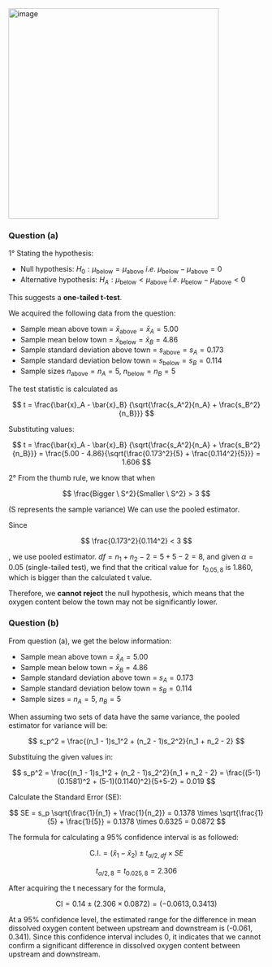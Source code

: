<img width="414" alt="image" src="https://github.com/user-attachments/assets/3e383c19-ace1-48c3-98ca-1eee6f3afac0" />

### Question (a) 
  
1° 
Stating the hypothesis:
- Null hypothesis: $H_0: \mu_{\text{below}} = \mu_{\text{above}}$  $i.e.$ $\mu_{\text{below}} - \mu_{\text{above}} = 0$
- Alternative hypothesis: $H_A: \mu_{\text{below}} < \mu_{\text{above}}$  $i.e.$ $\mu_{\text{below}} - \mu_{\text{above}} < 0$

This suggests a **one-tailed t-test**.

We acquired the following data from the question:
- Sample mean above town = $\bar{x}_{\text{above}} = \bar{x}_A = 5.00$
- Sample mean below town = $\bar{x}_{\text{below}} = \bar{x}_B = 4.86$
- Sample standard deviation above town = $s_{\text{above}} = s_A = 0.173$
- Sample standard deviation below town = $s_{\text{below}} = s_B = 0.114$
- Sample sizes $n_{\text{above}} = n_A = 5$, $n_{\text{below}} = n_B = 5$

The test statistic is calculated as

$$
t = \frac{\bar{x}_A - \bar{x}_B}
{\sqrt{\frac{s_A^2}{n_A} + \frac{s_B^2}{n_B}}}
$$

Substituting values:

$$
t = \frac{\bar{x}_A - \bar{x}_B}
{\sqrt{\frac{s_A^2}{n_A} + \frac{s_B^2}{n_B}}} = \frac{5.00 - 4.86}{\sqrt{\frac{0.173^2}{5} + \frac{0.114^2}{5}}} = 1.606
$$

2°
From the thumb rule, we know that when

$$
\frac{Bigger \ S^2}{Smaller \ S^2} > 3
$$

(S represents the sample variance)
We can use the pooled estimator. 

Since 

$$
\frac{0.173^2}{0.114^2} < 3
$$

, we use pooled estimator. 
$df=n_1+n_2-2=5+5-2=8$, and given $\alpha = 0.05$ (single-tailed test), we find that
the critical value for $\ t_{0.05,8}$ is 1.860, which is bigger than the calculated t value.

Therefore, we **cannot reject** the null hypothesis, which means that the oxygen content below the town may not be significantly lower.

### Question (b)
From question (a), we get the below information:
- Sample mean above town = $\bar{x}_A = 5.00$
- Sample mean below town = $\bar{x}_B = 4.86$
- Sample standard deviation above town = $s_A = 0.173$
- Sample standard deviation below town = $s_B = 0.114$
- Sample sizes = $n_A = 5$, $n_B = 5$

When assuming two sets of data have the same variance, the pooled estimator for variance will be:

$$
s_p^2 = \frac{(n_1 - 1)s_1^2 + (n_2 - 1)s_2^2}{n_1 + n_2 - 2}
$$

Substituing the given values in:

$$
s_p^2 = \frac{(n_1 - 1)s_1^2 + (n_2 - 1)s_2^2}{n_1 + n_2 - 2} = \frac{(5-1)(0.1581)^2 + (5-1)(0.1140)^2}{5+5-2} = 0.019
$$

Calculate the Standard Error (SE):

$$
SE = s_p \sqrt{\frac{1}{n_1} + \frac{1}{n_2}} = 0.1378 \times \sqrt{\frac{1}{5} + \frac{1}{5}} = 0.1378 \times 0.6325 = 0.0872
$$

The formula for calculating a 95% confidence interval is as followed:
```math
\text{C.I.} = (\bar{x}_1 - \bar{x}_2) \pm t_{\alpha/2, df} \times SE
```
```math
t_{\alpha/2, 8} = t_{0.025, 8} = 2.306
```

After acquiring the t necessary for the formula,
```math
\text{CI} = 0.14 \pm (2.306 \times 0.0872) = (-0.0613, 0.3413)
```

At a 95% confidence level, the estimated range for the difference in mean dissolved oxygen content between upstream and downstream is (-0.061, 0.341).
Since this confidence interval includes 0, it indicates that we cannot confirm a significant difference in dissolved oxygen content between upstream and downstream.





